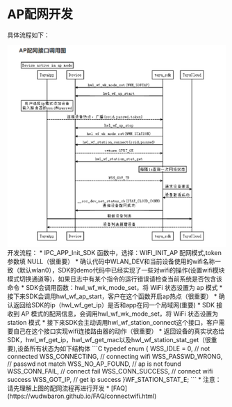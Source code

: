 # AP配网开发

具体流程如下：  
<div align=center><img  src = "ap.png"alt="img" style="zoom:150%;"></div>  
开发流程：  
* IPC_APP_Init_SDK 函数中，选择：WIFI_INIT_AP 配网模式,token 参数填 NULL（很重要）  
* 确认代码中WLAN_DEV和当前设备使用的wifi名称一致（默认wlan0），SDK的demo代码中已经实现了一些对wifi的操作(设置wifi模块模式切换通道等)，如果日志中有某个指令的运行错误请检查当前系统是否包含该命令  
* SDK会调用函数：hwl_wf_wk_mode_set，将 WiFi 状态设置为 ap 模式
* 接下来SDK会调用hwl_wf_ap_start，客户在这个函数开启ap热点（很重要）
* 确认返回给SDK的ip（hwl_wf_get_ip）是否和app在同一个局域网(重要)
* SDK 接收到 AP 模式的配网信息，会调用hwl_wf_wk_mode_set，将 WiFi 状态设置为 station 模式
* 接下来SDK会主动调用hwl_wf_station_connect这个接口，客户需要自己在这个接口实现wifi连接路由器的动作（很重要）  
* 返回设备的真实状态给SDK，hwl_wf_get_ip，hwl_wf_get_mac以及hwl_wf_station_stat_get（很重要),设备所有状态为如下结构体  
```C
    typedef enum {
        WSS_IDLE = 0,                       // not connected
        WSS_CONNECTING,                     // connecting wifi
        WSS_PASSWD_WRONG,                   // passwd not match
        WSS_NO_AP_FOUND,                    // ap is not found
        WSS_CONN_FAIL,                      // connect fail
        WSS_CONN_SUCCESS,                   // connect wifi success
        WSS_GOT_IP,                         // get ip success
    }WF_STATION_STAT_E;
```
* 注意：请先理解上图的配网流程再进行开发
* [FAQ](https://wudwbaron.github.io/FAQ/connectwifi.html)